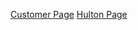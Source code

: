 [Customer Page](http://afsaccess1.njit.edu/~jjl37/database/part3/login/index.php)
[Hulton Page](http://afsaccess1.njit.edu/~jjl37/database/part3/hulton/homepage.php)